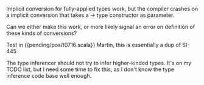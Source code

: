 Implicit conversion for fully-applied types work, but the compiler crashes on a implicit conversion that takes a *->* type constructor as parameter.

Can we either make this work, or more likely signal an error on definition of these kinds of conversions?


Test in {{pending/pos/t0716.scala}}
Martin, this is essentially a dup of SI-445

The type inferencer should not try to infer higher-kinded types. It's on my TODO list, but I need some time to fix this, as I don't know the type inference code base well enough.

